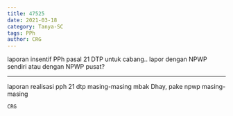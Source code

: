 ```yaml
---
title: 47525
date: 2021-03-18
category: Tanya-SC
tags: PPh
author: CRG
---
```


laporan insentif PPh pasal 21 DTP untuk cabang.. lapor dengan NPWP sendiri atau dengan NPWP pusat?

---

laporan realisasi pph 21 dtp masing-masing mbak Dhay, pake npwp masing-masing

`CRG`
